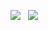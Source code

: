 <img src="https://img.shields.io/badge/HTML5-E34F26?style=for-the-badge&logo=HTML5&logoColor=white"> &nbsp; <img src="https://img.shields.io/badge/JavaAScript-F7DF1E?style=for-the-badge&logo=JavaAScript&logoColor=white">

